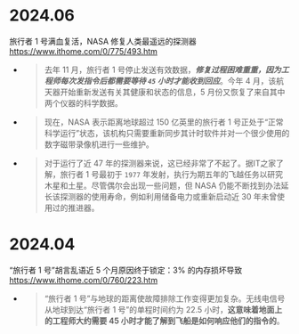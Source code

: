 
# 2024.06

旅行者 1 号满血复活，NASA 修复人类最遥远的探测器 https://www.ithome.com/0/775/493.htm
- > 去年 11 月，旅行者 1 号停止发送有效数据，***修复过程困难重重，因为工程师每次发指令后都需要等待 `45` 小时才能收到回应***。今年 4 月，该航天器开始重新发送有关其健康和状态的信息，5 月份又恢复了来自其中两个仪器的科学数据。
- > 现在，NASA 表示距离地球超过 150 亿英里的旅行者 1 号正处于“正常科学运行”状态，该机构只需要重新同步其计时软件并对一个很少使用的数字磁带录像机进行一些维护。
- > 对于运行了近 47 年的探测器来说，这已经非常了不起了。据IT之家了解，旅行者 1 号最初于 `1977` 年发射，执行为期五年的飞越任务以研究木星和土星。尽管偶尔会出现一些问题，但 NASA 仍能不断找到办法延长该探测器的使用寿命，例如利用储备电力或重新启动近 30 年未曾使用过的推进器。

# 2024.04

“旅行者 1 号”胡言乱语近 5 个月原因终于锁定：3% 的内存损坏导致 https://www.ithome.com/0/760/223.htm
- > “旅行者 1 号”与地球的距离使故障排除工作变得更加复杂。无线电信号从地球到达“旅行者 1 号”的单程时间约为 22.5 小时，**这意味着地面上的工程师大约需要 45 小时才能了解到飞船是如何响应他们的指令的**。

